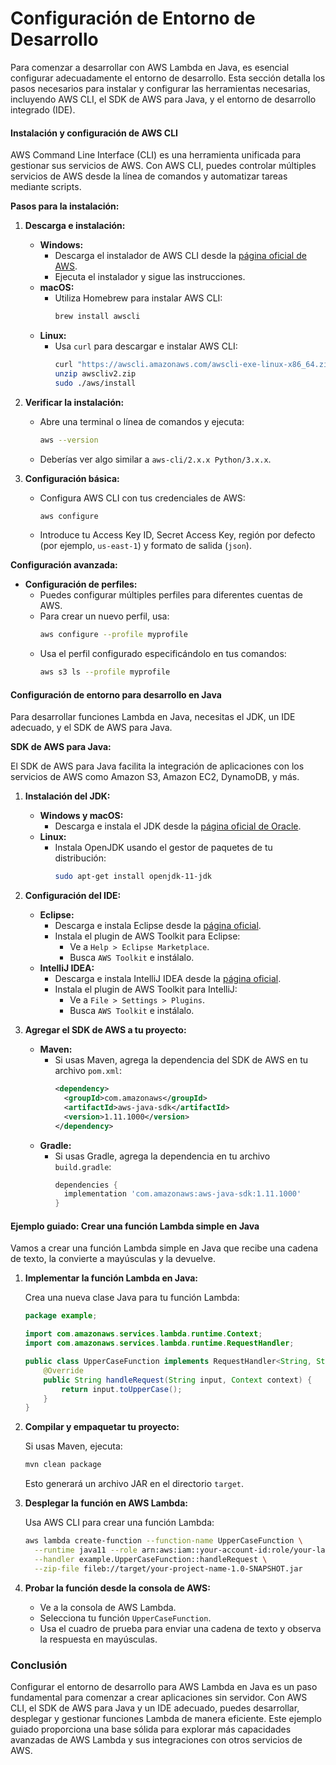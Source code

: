 # Configuración de Entorno de Desarrollo

Para comenzar a desarrollar con AWS Lambda en Java, es esencial configurar adecuadamente el entorno de desarrollo. Esta sección detalla los pasos necesarios para instalar y configurar las herramientas necesarias, incluyendo AWS CLI, el SDK de AWS para Java, y el entorno de desarrollo integrado (IDE).

#### Instalación y configuración de AWS CLI

AWS Command Line Interface (CLI) es una herramienta unificada para gestionar sus servicios de AWS. Con AWS CLI, puedes controlar múltiples servicios de AWS desde la línea de comandos y automatizar tareas mediante scripts.

**Pasos para la instalación:**

1. **Descarga e instalación:**
   - **Windows:**
     - Descarga el instalador de AWS CLI desde la [página oficial de AWS](https://aws.amazon.com/cli/).
     - Ejecuta el instalador y sigue las instrucciones.
   - **macOS:**
     - Utiliza Homebrew para instalar AWS CLI:
       ```sh
       brew install awscli
       ```
   - **Linux:**
     - Usa `curl` para descargar e instalar AWS CLI:
       ```sh
       curl "https://awscli.amazonaws.com/awscli-exe-linux-x86_64.zip" -o "awscliv2.zip"
       unzip awscliv2.zip
       sudo ./aws/install
       ```

2. **Verificar la instalación:**
   - Abre una terminal o línea de comandos y ejecuta:
     ```sh
     aws --version
     ```
   - Deberías ver algo similar a `aws-cli/2.x.x Python/3.x.x`.

3. **Configuración básica:**
   - Configura AWS CLI con tus credenciales de AWS:
     ```sh
     aws configure
     ```
   - Introduce tu Access Key ID, Secret Access Key, región por defecto (por ejemplo, `us-east-1`) y formato de salida (`json`).

**Configuración avanzada:**

- **Configuración de perfiles:**
  - Puedes configurar múltiples perfiles para diferentes cuentas de AWS.
  - Para crear un nuevo perfil, usa:
    ```sh
    aws configure --profile myprofile
    ```
  - Usa el perfil configurado especificándolo en tus comandos:
    ```sh
    aws s3 ls --profile myprofile
    ```

#### Configuración de entorno para desarrollo en Java

Para desarrollar funciones Lambda en Java, necesitas el JDK, un IDE adecuado, y el SDK de AWS para Java.

**SDK de AWS para Java:**

El SDK de AWS para Java facilita la integración de aplicaciones con los servicios de AWS como Amazon S3, Amazon EC2, DynamoDB, y más.

1. **Instalación del JDK:**
   - **Windows y macOS:**
     - Descarga e instala el JDK desde la [página oficial de Oracle](https://www.oracle.com/java/technologies/javase-jdk11-downloads.html).
   - **Linux:**
     - Instala OpenJDK usando el gestor de paquetes de tu distribución:
       ```sh
       sudo apt-get install openjdk-11-jdk
       ```

2. **Configuración del IDE:**
   - **Eclipse:**
     - Descarga e instala Eclipse desde la [página oficial](https://www.eclipse.org/downloads/).
     - Instala el plugin de AWS Toolkit para Eclipse:
       - Ve a `Help > Eclipse Marketplace`.
       - Busca `AWS Toolkit` e instálalo.
   - **IntelliJ IDEA:**
     - Descarga e instala IntelliJ IDEA desde la [página oficial](https://www.jetbrains.com/idea/download/).
     - Instala el plugin de AWS Toolkit para IntelliJ:
       - Ve a `File > Settings > Plugins`.
       - Busca `AWS Toolkit` e instálalo.

3. **Agregar el SDK de AWS a tu proyecto:**
   - **Maven:**
     - Si usas Maven, agrega la dependencia del SDK de AWS en tu archivo `pom.xml`:
       ```xml
       <dependency>
         <groupId>com.amazonaws</groupId>
         <artifactId>aws-java-sdk</artifactId>
         <version>1.11.1000</version>
       </dependency>
       ```
   - **Gradle:**
     - Si usas Gradle, agrega la dependencia en tu archivo `build.gradle`:
       ```groovy
       dependencies {
         implementation 'com.amazonaws:aws-java-sdk:1.11.1000'
       }
       ```

#### Ejemplo guiado: Crear una función Lambda simple en Java

Vamos a crear una función Lambda simple en Java que recibe una cadena de texto, la convierte a mayúsculas y la devuelve.

1. **Implementar la función Lambda en Java:**

   Crea una nueva clase Java para tu función Lambda:
   ```java
   package example;

   import com.amazonaws.services.lambda.runtime.Context;
   import com.amazonaws.services.lambda.runtime.RequestHandler;

   public class UpperCaseFunction implements RequestHandler<String, String> {
       @Override
       public String handleRequest(String input, Context context) {
           return input.toUpperCase();
       }
   }
   ```

2. **Compilar y empaquetar tu proyecto:**

   Si usas Maven, ejecuta:
   ```sh
   mvn clean package
   ```

   Esto generará un archivo JAR en el directorio `target`.

3. **Desplegar la función en AWS Lambda:**

   Usa AWS CLI para crear una función Lambda:
   ```sh
   aws lambda create-function --function-name UpperCaseFunction \
     --runtime java11 --role arn:aws:iam::your-account-id:role/your-lambda-role \
     --handler example.UpperCaseFunction::handleRequest \
     --zip-file fileb://target/your-project-name-1.0-SNAPSHOT.jar
   ```

4. **Probar la función desde la consola de AWS:**

   - Ve a la consola de AWS Lambda.
   - Selecciona tu función `UpperCaseFunction`.
   - Usa el cuadro de prueba para enviar una cadena de texto y observa la respuesta en mayúsculas.

### Conclusión

Configurar el entorno de desarrollo para AWS Lambda en Java es un paso fundamental para comenzar a crear aplicaciones sin servidor. Con AWS CLI, el SDK de AWS para Java y un IDE adecuado, puedes desarrollar, desplegar y gestionar funciones Lambda de manera eficiente. Este ejemplo guiado proporciona una base sólida para explorar más capacidades avanzadas de AWS Lambda y sus integraciones con otros servicios de AWS.
